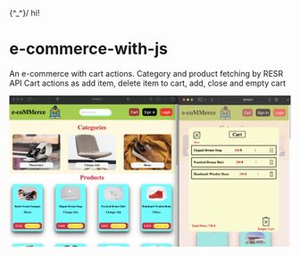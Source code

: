 
\{^_^}/ hi!

# e-commerce-with-js

An e-commerce with cart actions.
Category and product fetching by RESR API
Cart actions as add item, delete item to cart, add, close and empty cart

![](e-coMMerce.png)

